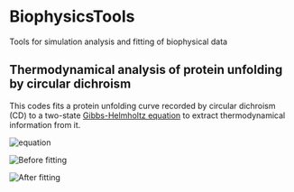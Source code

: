 # BiophysicsTools
Tools for simulation analysis and fitting of biophysical data

## Thermodynamical analysis of protein unfolding by circular dichroism

This codes fits a protein unfolding curve recorded by circular dichroism (CD) to a two-state [Gibbs-Helmholtz equation](https://en.wikipedia.org/wiki/Gibbs–Helmholtz_equation) to extract thermodynamical information from it.

![equation]("https://latex.codecogs.com/gif.latex?\Delta&space;G&space;=&space;\Delta&space;H&space;\left&space;(&space;\frac{1-T}{T_m}&space;\right&space;)&space;-&space;\Delta&space;C_p&space;\left&space;[&space;\left&space;(&space;T_m&space;-&space;T&space;\right&space;)&space;&plus;&space;T\log{&space;\frac{T}{T_m}}&space;\right&space;]")

![Before fitting](https://github.com/maximosanz/BiophysicsTools/CircularDichroism_Unfolding/Before_Fitting.jpg)

![After fitting](https://github.com/maximosanz/BiophysicsTools/CircularDichroism_Unfolding/After_Fitting.jpg)
